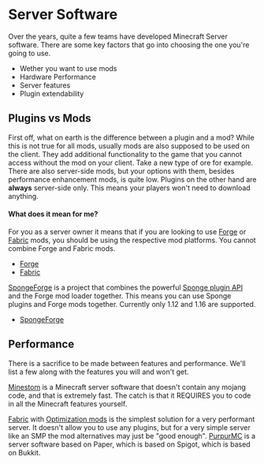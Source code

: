 # Server Software

Over the years, quite a few teams have developed Minecraft Server software. There are some key factors that go into choosing the one you're going to use.

- Wether you want to use mods
- Hardware Performance
- Server features
- Plugin extendability

## Plugins vs Mods

First off, what on earth is the difference between a plugin and a mod?
While this is not true for all mods, usually mods are also supposed to be used on the client. They add additional functionality to the game that you cannot access without the mod on your client. Take a new type of ore for example. There are also server-side mods, but your options with them, besides performance enhancement mods, is quite low.
Plugins on the other hand are **always** server-side only. This means your players won't need to download anything.

#### What does it mean for me?

For you as a server owner it means that if you are looking to use [Forge](https://minecraftforge.net/) or [Fabric](https://fabricmc.net/) mods, you should be using the respective mod platforms. You cannot combine Forge and Fabric mods.

- [Forge](forge_guide)
- [Fabric](fabric_guide)

[SpongeForge](https://github.com/SpongePowered/SpongeForge) is a project that combines the powerful [Sponge plugin API](https://github.com/SpongePowered/SpongeAPI) and the Forge mod loader together. This means you can use Sponge plugins and Forge mods together. Currently only 1.12 and 1.16 are supported.

- [SpongeForge](sponge_guide)

## Performance

There is a sacrifice to be made between features and performance. We'll list a few along with the features you will and won't get.

[Minestom](https://minestom.net/) is a Minecraft server software that doesn't contain any mojang code, and that is extremely fast. The catch is that it REQUIRES you to code in all the Minecraft features yourself.

[Fabric](fabric_guide) with [Optimization mods](mods_guide) is the simplest solution for a very performant server. It doesn't allow you to use any plugins, but for a very simple server like an SMP the mod alternatives may just be "good enough".
[PurpurMC](purpur_guide) is a server software based on Paper, which is based on Spigot, which is based on Bukkit.
